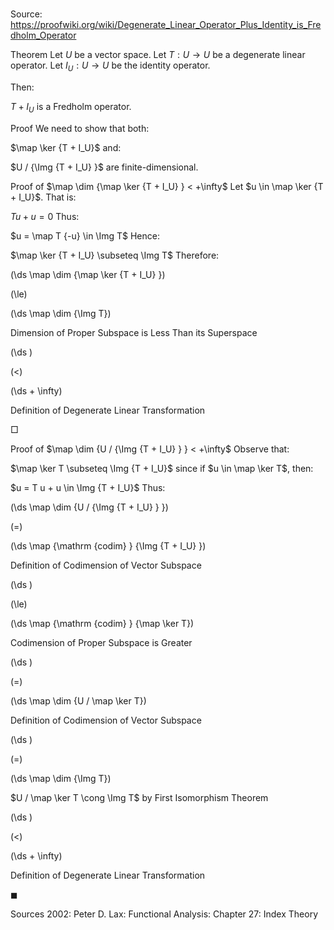 # 

Source: https://proofwiki.org/wiki/Degenerate_Linear_Operator_Plus_Identity_is_Fredholm_Operator



Theorem
Let $U$ be a vector space.
Let $T : U \to U$ be a degenerate linear operator.
Let $I_U : U \to U$ be the identity operator.

Then:

$T + I_U$
is a Fredholm operator.


Proof
We need to show that both:

$\map \ker {T + I_U}$
and:

$U / {\Img {T + I_U} }$
are finite-dimensional.


Proof of $\map \dim {\map \ker {T + I_U} } < +\infty$
Let $u \in \map \ker {T + I_U}$.
That is:

$Tu + u = 0$
Thus:

$u = \map T {-u} \in \Img T$
Hence:

$\map \ker {T + I_U} \subseteq \Img T$
Therefore:














\(\ds \map \dim {\map \ker {T + I_U} }\)

\(\le\)







\(\ds \map \dim {\Img T}\)





Dimension of Proper Subspace is Less Than its Superspace














\(\ds \)

\(<\)







\(\ds + \infty\)





Definition of Degenerate Linear Transformation



$\Box$


Proof of $\map \dim {U / {\Img {T + I_U} } } < +\infty$
Observe that:

$\map \ker T \subseteq \Img {T + I_U}$
since if $u \in \map \ker T$, then:

$u = T u + u \in \Img {T + I_U}$
Thus:














\(\ds \map \dim {U / {\Img {T + I_U} } }\)

\(=\)







\(\ds \map {\mathrm {codim} } {\Img {T + I_U} }\)





Definition of Codimension of Vector Subspace














\(\ds \)

\(\le\)







\(\ds \map {\mathrm {codim} } {\map \ker T}\)





Codimension of Proper Subspace is Greater














\(\ds \)

\(=\)







\(\ds \map \dim {U / \map \ker T}\)





Definition of Codimension of Vector Subspace














\(\ds \)

\(=\)







\(\ds \map \dim {\Img T}\)





$U / \map \ker T \cong \Img T$ by First Isomorphism Theorem














\(\ds \)

\(<\)







\(\ds + \infty\)





Definition of Degenerate Linear Transformation



$\blacksquare$


Sources
2002: Peter D. Lax: Functional Analysis: Chapter $27$: Index Theory




